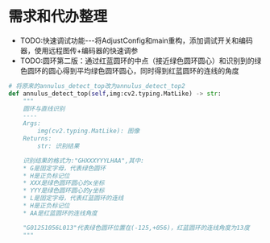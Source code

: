 # 需求和代办整理

- TODO:快速调试功能---将AdjustConfig和main重构，添加调试开关和编码器，使用远程图传+编码器的快速调参
- TODO:圆环第二版：通过红蓝圆环的中点（接近绿色圆环圆心）和识别到的绿色圆环的圆心得到平均绿色圆环圆心，同时得到红蓝圆环的连线的角度
```python
# 将原来的annulus_detect_top改为annulus_detect_top2
def annulus_detect_top(self,img:cv2.typing.MatLike) -> str:
    """
    圆环与直线识别
    ----
    Args:
        img(cv2.typing.MatLike): 图像
    Returns:
        str: 识别结果

    识别结果的格式为:"GHXXXYYYLHAA",其中:
    * G是固定字母，代表绿色圆环
    * H是正负标记位
    * XXX是绿色圆环圆心的x坐标
    * YYY是绿色圆环圆心的y坐标
    * L是固定字母，代表红蓝圆环的连线
    * H是正负标记位
    * AA是红蓝圆环的连线角度

    "G01251056L013"代表绿色圆环位置在(-125,+056)，红蓝圆环的连线角度为13度
    """
```
